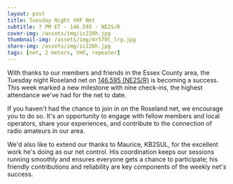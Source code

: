 ```yaml
---
layout: post
title: Tuesday Night VHF Net
subtitle: 7 PM ET - 146.595 - NE2S/R
cover-img: /assets/img/ic228h.jpg
thumbnail-img: /assets/img/dr570t_lrg.jpg
share-img: /assets/img/ic228h.jpg
tags: [net, 2 meters, VHF, repeater]
---
```

With thanks to our members and friends in the Essex County area, the Tuesday night Roseland net on [146.595 (NE2S/R)](https://www.repeaterbook.com/repeaters/details.php?state_id=34&ID=2845) is becoming a success.  This week marked a new milestone with nine check-ins, the highest attendance we've had for the net to date.

If you haven't had the chance to join in on the Roseland net, we encourage you to do so. It's an opportunity to engage with fellow members and local operators, share your experiences, and contribute to the connection of radio amateurs in our area.

We'd also like to extend our thanks to Maurice, KB2SUL, for the excellent work he's doing as our net control. His coordination keeps our sessions running smoothly and ensures everyone gets a chance to participate; his friendly contributions and reliability are key components of the weekly net's success.


